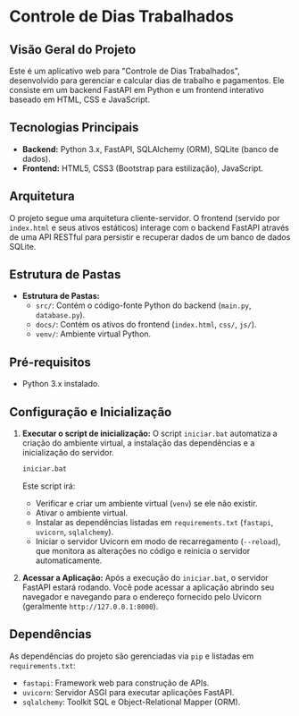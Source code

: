 # Controle de Dias Trabalhados

## Visão Geral do Projeto

Este é um aplicativo web para "Controle de Dias Trabalhados", desenvolvido para gerenciar e calcular dias de trabalho e pagamentos. Ele consiste em um backend FastAPI em Python e um frontend interativo baseado em HTML, CSS e JavaScript.

## Tecnologias Principais

*   **Backend:** Python 3.x, FastAPI, SQLAlchemy (ORM), SQLite (banco de dados).
*   **Frontend:** HTML5, CSS3 (Bootstrap para estilização), JavaScript.

## Arquitetura

O projeto segue uma arquitetura cliente-servidor. O frontend (servido por `index.html` e seus ativos estáticos) interage com o backend FastAPI através de uma API RESTful para persistir e recuperar dados de um banco de dados SQLite.

## Estrutura de Pastas

*   **Estrutura de Pastas:**
    *   `src/`: Contém o código-fonte Python do backend (`main.py`, `database.py`).
    *   `docs/`: Contém os ativos do frontend (`index.html`, `css/`, `js/`).
    *   `venv/`: Ambiente virtual Python.

## Pré-requisitos

*   Python 3.x instalado.

## Configuração e Inicialização

1.  **Executar o script de inicialização:**
    O script `iniciar.bat` automatiza a criação do ambiente virtual, a instalação das dependências e a inicialização do servidor.

    ```bash
    iniciar.bat
    ```

    Este script irá:
    *   Verificar e criar um ambiente virtual (`venv`) se ele não existir.
    *   Ativar o ambiente virtual.
    *   Instalar as dependências listadas em `requirements.txt` (`fastapi`, `uvicorn`, `sqlalchemy`).
    *   Iniciar o servidor Uvicorn em modo de recarregamento (`--reload`), que monitora as alterações no código e reinicia o servidor automaticamente.

2.  **Acessar a Aplicação:**
    Após a execução do `iniciar.bat`, o servidor FastAPI estará rodando. Você pode acessar a aplicação abrindo seu navegador e navegando para o endereço fornecido pelo Uvicorn (geralmente `http://127.0.0.1:8000`).

## Dependências

As dependências do projeto são gerenciadas via `pip` e listadas em `requirements.txt`:

*   `fastapi`: Framework web para construção de APIs.
*   `uvicorn`: Servidor ASGI para executar aplicações FastAPI.
*   `sqlalchemy`: Toolkit SQL e Object-Relational Mapper (ORM).
